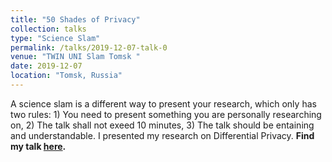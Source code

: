 ```yaml
---
title: "50 Shades of Privacy"
collection: talks
type: "Science Slam"
permalink: /talks/2019-12-07-talk-0
venue: "TWIN UNI Slam Tomsk "
date: 2019-12-07
location: "Tomsk, Russia"
---
```


A science slam is a different way to present your research, which only has two rules: 1) You need to present something you are personally researching on, 2) The talk shall not exeed 10 minutes, 3) The talk should be entaining and understandable. I presented my research on Differential Privacy. **Find my talk [here](https://www.youtube.com/watch?v=dWNC_qtqS-0).**
